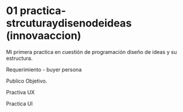 # 01 practica-strcuturaydisenodeideas (innovaaccion)

Mi primera practica en cuestión de programación diseño de ideas y su estructura.

Requerimiento - buyer persona

Publico Objetivo.

Practiva UX

Practica UI
